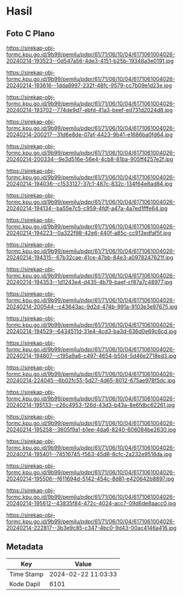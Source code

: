 # Hasil

## Foto C Plano

https://sirekap-obj-formc.kpu.go.id/9b99/pemilu/pdpr/61/71/06/10/04/6171061004026-20240214-193523--0d547a56-4de3-4151-b25b-19348a3e0191.jpg

https://sirekap-obj-formc.kpu.go.id/9b99/pemilu/pdpr/61/71/06/10/04/6171061004026-20240214-193616--1dda8997-232f-48fc-9579-cc7b09e1d23e.jpg

https://sirekap-obj-formc.kpu.go.id/9b99/pemilu/pdpr/61/71/06/10/04/6171061004026-20240214-193702--774de9d7-ebfd-41a3-beef-ed731d2024d8.jpg

https://sirekap-obj-formc.kpu.go.id/9b99/pemilu/pdpr/61/71/06/10/04/6171061004026-20240214-200217--31d6e8de-07af-4423-9b41-e1686ba0fd64.jpg

https://sirekap-obj-formc.kpu.go.id/9b99/pemilu/pdpr/61/71/06/10/04/6171061004026-20240214-200334--9e3d516e-56e4-4cb8-81ba-905ff4257e2f.jpg

https://sirekap-obj-formc.kpu.go.id/9b99/pemilu/pdpr/61/71/06/10/04/6171061004026-20240214-194036--c1533127-37c1-487c-832c-134f64e8ad84.jpg

https://sirekap-obj-formc.kpu.go.id/9b99/pemilu/pdpr/61/71/06/10/04/6171061004026-20240214-194134--ba55e7c5-c959-4fdf-a47a-4a7ed1fffe64.jpg

https://sirekap-obj-formc.kpu.go.id/9b99/pemilu/pdpr/61/71/06/10/04/6171061004026-20240214-194223--0a322f98-42e6-440f-a85c-cc913edfaf5f.jpg

https://sirekap-obj-formc.kpu.go.id/9b99/pemilu/pdpr/61/71/06/10/04/6171061004026-20240214-194315--67b32cae-41ce-47bb-84e3-a0978247621f.jpg

https://sirekap-obj-formc.kpu.go.id/9b99/pemilu/pdpr/61/71/06/10/04/6171061004026-20240214-194353--1d1243e4-d435-4b79-baef-cf87a7c48977.jpg

https://sirekap-obj-formc.kpu.go.id/9b99/pemilu/pdpr/61/71/06/10/04/6171061004026-20240214-200544--c43643ac-9d2d-474b-991a-9103e3e97675.jpg

https://sirekap-obj-formc.kpu.go.id/9b99/pemilu/pdpr/61/71/06/10/04/6171061004026-20240214-194529--6434511d-31e4-4cd3-ba3d-636d0e69c6cd.jpg

https://sirekap-obj-formc.kpu.go.id/9b99/pemilu/pdpr/61/71/06/10/04/6171061004026-20240214-194807--c195a9a6-c497-4654-b504-5d46e2718ed3.jpg

https://sirekap-obj-formc.kpu.go.id/9b99/pemilu/pdpr/61/71/06/10/04/6171061004026-20240214-224045--6b02fc55-5d27-4d65-8012-675ae978f5dc.jpg

https://sirekap-obj-formc.kpu.go.id/9b99/pemilu/pdpr/61/71/06/10/04/6171061004026-20240214-195133--c26c4953-126d-43d3-b43a-8e6fdbc62261.jpg

https://sirekap-obj-formc.kpu.go.id/9b99/pemilu/pdpr/61/71/06/10/04/6171061004026-20240214-195258--3605f9a1-b1ee-4da6-8240-606084be2630.jpg

https://sirekap-obj-formc.kpu.go.id/9b99/pemilu/pdpr/61/71/06/10/04/6171061004026-20240214-195401--74516745-f563-45d8-8cfc-2a232e9518da.jpg

https://sirekap-obj-formc.kpu.go.id/9b99/pemilu/pdpr/61/71/06/10/04/6171061004026-20240214-195506--f611694d-5142-454c-8d81-e420642b8897.jpg

https://sirekap-obj-formc.kpu.go.id/9b99/pemilu/pdpr/61/71/06/10/04/6171061004026-20240214-195612--43835f84-472c-4024-acc7-09d6de8aacc0.jpg

https://sirekap-obj-formc.kpu.go.id/9b99/pemilu/pdpr/61/71/06/10/04/6171061004026-20240214-222817--3b3e9c85-c347-4bc0-9d43-00ac4146a416.jpg


## Metadata

| Key        | Value               |
| ---------- | ------------------- |
| Time Stamp | 2024-02-22 11:03:33 |
| Kode Dapil | 6101                |



